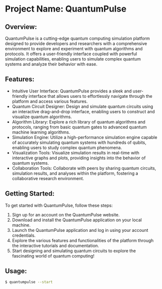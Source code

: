 # Project Name: QuantumPulse

## Overview:
QuantumPulse is a cutting-edge quantum computing simulation platform designed to provide developers and researchers with a comprehensive environment to explore and experiment with quantum algorithms and protocols. It offers a user-friendly interface coupled with powerful simulation capabilities, enabling users to simulate complex quantum systems and analyze their behavior with ease.

## Features:
- Intuitive User Interface: QuantumPulse provides a sleek and user-friendly interface that allows users to effortlessly navigate through the platform and access various features.
- Quantum Circuit Designer: Design and simulate quantum circuits using an interactive drag-and-drop interface, enabling users to construct and visualize quantum algorithms.
- Algorithm Library: Explore a rich library of quantum algorithms and protocols, ranging from basic quantum gates to advanced quantum machine learning algorithms.
- Simulation Engine: Utilize a high-performance simulation engine capable of accurately simulating quantum systems with hundreds of qubits, enabling users to study complex quantum phenomena.
- Visualization Tools: Visualize simulation results in real-time with interactive graphs and plots, providing insights into the behavior of quantum systems.
- Collaboration Tools: Collaborate with peers by sharing quantum circuits, simulation results, and analyses within the platform, fostering a collaborative research environment.

## Getting Started:
To get started with QuantumPulse, follow these steps:
1. Sign up for an account on the QuantumPulse website.
2. Download and install the QuantumPulse application on your local machine.
3. Launch the QuantumPulse application and log in using your account credentials.
4. Explore the various features and functionalities of the platform through the interactive tutorials and documentation.
5. Start designing and simulating quantum circuits to explore the fascinating world of quantum computing!

## Usage:
```bash
$ quantumpulse --start
